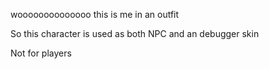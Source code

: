 woooooooooooooo this is me in an outfit

So this character is used as both NPC and an debugger skin

Not for players